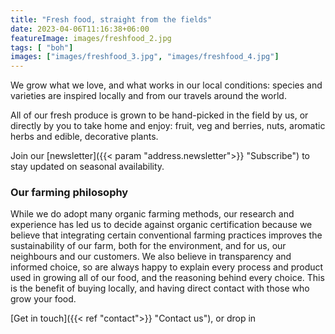 ```yaml
---
title: "Fresh food, straight from the fields"
date: 2023-04-06T11:16:38+06:00
featureImage: images/freshfood_2.jpg
tags: [ "boh"]
images: ["images/freshfood_3.jpg", "images/freshfood_4.jpg"]
---
```

We grow what we love, and what works in our local conditions: species and varieties are inspired locally and from our travels around the world. 

All of our fresh produce is grown to be hand-picked in the field by us, or directly by you to take home and enjoy: fruit, veg and berries, nuts, aromatic herbs and edible, decorative plants. 

Join our [newsletter]({{< param "address.newsletter">}} "Subscribe") to stay updated on seasonal availability. 

### Our farming philosophy
While we do adopt many organic farming methods, our research and experience has led us to decide against organic certification because we believe that integrating certain conventional farming practices improves the sustainability of our farm, both for the environment, and for us, our neighbours and our customers. We also believe in transparency and informed choice, so are always happy to explain every process and product used in growing all of our food, and the reasoning behind every choice. This is the benefit of buying locally, and having direct contact with those who grow your food.

[Get in touch]({{< ref "contact">}} "Contact us"), or drop in 